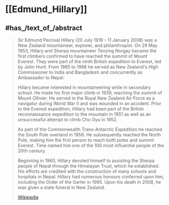
# [[Edmund_Hillary]] 

## #has_/text_of_/abstract 

> Sir Edmund Percival Hillary (20 July 1919 – 11 January 2008) was a New Zealand mountaineer, explorer, and philanthropist. On 29 May 1953, Hillary and Sherpa mountaineer Tenzing Norgay became the first climbers confirmed to have reached the summit of Mount Everest. They were part of the ninth British expedition to Everest, led by John Hunt. From 1985 to 1988 he served as New Zealand's High Commissioner to India and Bangladesh and concurrently as Ambassador to Nepal.
>
> Hillary became interested in mountaineering while in secondary school. He made his first major climb in 1939, reaching the summit of Mount Ollivier. He served in the Royal New Zealand Air Force as a navigator during World War II and was wounded in an accident. Prior to the Everest expedition, Hillary had been part of the British reconnaissance expedition to the mountain in 1951 as well as an unsuccessful attempt to climb Cho Oyu in 1952.
>
> As part of the Commonwealth Trans-Antarctic Expedition he reached the South Pole overland in 1958. He subsequently reached the North Pole, making him the first person to reach both poles and summit Everest. Time named him one of the 100 most influential people of the 20th century.
>
> Beginning in 1960, Hillary devoted himself to assisting the Sherpa people of Nepal through the Himalayan Trust, which he established. His efforts are credited with the construction of many schools and hospitals in Nepal. Hillary had numerous honours conferred upon him, including the Order of the Garter in 1995. Upon his death in 2008, he was given a state funeral in New Zealand.
>
> [Wikipedia](https://en.wikipedia.org/wiki/Edmund%20Hillary) 


